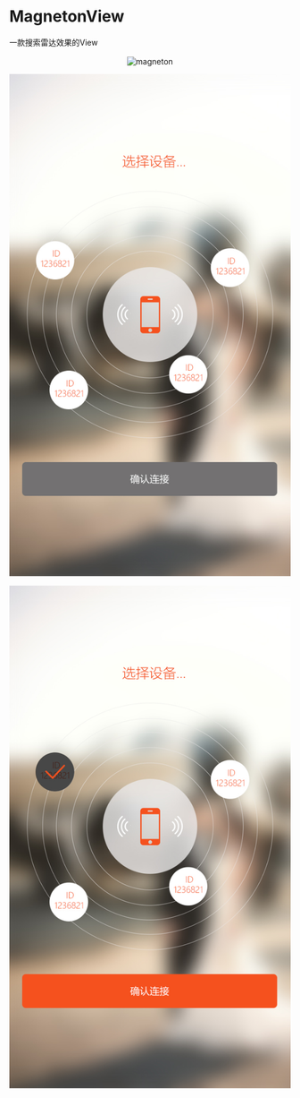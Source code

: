 # MagnetonView
一款搜索雷达效果的View


<div align=center><img src="http://d.hiphotos.baidu.com/baike/c0%3Dbaike80%2C5%2C5%2C80%2C26%3Bt%3Dgif/sign=5268b217334e251ff6faecaac6efa272/6c224f4a20a446231aabb54f9b22720e0cf3d7bd.jpg" width = "200" height = "200" alt="magneton" align=center /></div>

![enter image description here](https://github.com/HappyImp/MagnetonView/blob/master/seleteun.jpg)


![enter image description here](https://github.com/HappyImp/MagnetonView/blob/master/seleted.jpg)
